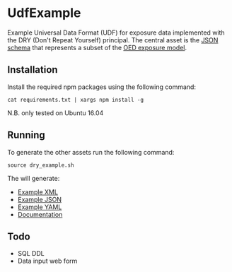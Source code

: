 # UdfExample
Example Universal Data Format (UDF) for exposure data implemented with the DRY (Don't Repeat Yourself) principal. 
The central asset is the [JSON schema](udf_example.schema.json) that represents a subset of the [OED exposure model](http://github.com/simplitium/oed).

## Installation
Install the required npm packages using the following command:
```
cat requirements.txt | xargs npm install -g
```
N.B. only tested on Ubuntu 16.04

## Running
To generate the other assets run the following command:
```
source dry_example.sh
```
The will generate:
* [Example XML](example.xml)
* [Example JSON](example.json)
* [Example YAML](example.yaml)
* [Documentation](udf_example.md)

## Todo

* SQL DDL
* Data input web form 
